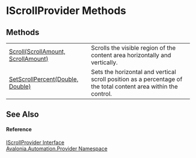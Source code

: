 # IScrollProvider Methods




## Methods
<table>
<tr>
<td><a href="M_Avalonia_Automation_Provider_IScrollProvider_Scroll">Scroll(ScrollAmount, ScrollAmount)</a></td>
<td>Scrolls the visible region of the content area horizontally and vertically.</td>
</tr>
<tr>
<td><a href="M_Avalonia_Automation_Provider_IScrollProvider_SetScrollPercent">SetScrollPercent(Double, Double)</a></td>
<td>Sets the horizontal and vertical scroll position as a percentage of the total content area within the control.</td>
</tr>
</table>

## See Also


#### Reference
<a href="T_Avalonia_Automation_Provider_IScrollProvider">IScrollProvider Interface</a>  
<a href="N_Avalonia_Automation_Provider">Avalonia.Automation.Provider Namespace</a>  

